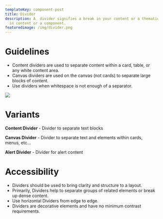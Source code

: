 ```yaml
---
templateKey: component-post
title: Divider
description: A  divider signifies a break in your content or a thematic change
  in content or a component.
featuredimage: /img/divider.png
---
```

# **Guidelines**

* Content dividers are used to separate content within a card, table, or any white content area.
* Canvas dividers are used on the canvas (not cards) to separate large blocks of content.
* Use dividers when whitespace is not enough of a separator.

![](/img/divider.png)

# **Variants**

**Content Divider** - Divider to separate text blocks

**Canvas Divider** - Divider to separate text and elements within cards, menus, etc...

**Alert Divider** - Divider for alert content

# **Accessibility**

* Dividers should be used to bring clarity and structure to a layout.
* Primarily, Dividers help to separate groups of related elements or break up dense content.
* Use horizontal Dividers from edge to edge.
* Dividers are decorative elements and have no minimum contrast requirements.